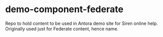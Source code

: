 # demo-component-federate
Repo to hold content to be used in Antora demo site for Siren online help. Originally used just for Federate content, hence name.
